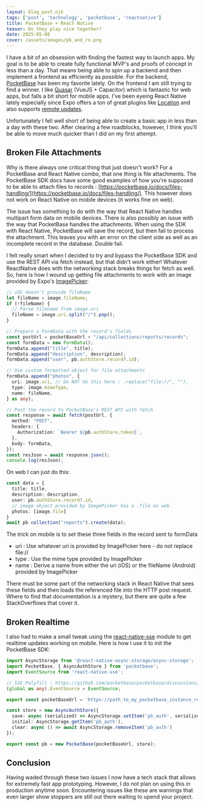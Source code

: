 ```yaml
---
layout: blog_post.njk
tags: ['post', 'technology', 'pocketbase', 'reactnative']
title: PocketBase + React Native
teaser: Do they play nice together?
date: 2025-05-08
cover: /assets/images/pb_and_rn.png
---
```


I have a bit of an obsession with finding the fastest way to launch apps. My goal is to be able to create fully functional MVP's and proofs of concept in less than a day. That means being able to spin up a backend and then implement a frontend as efficiently as possible. For the backend, [PocketBase](https://pocketbase.io/) has been my favorite lately. On the frontend I am still trying to find a winner. I like [Quasar](https://quasar.dev/) (VueJS + Capacitor) which is fantastic for web apps, but falls a bit short for mobile apps. I've been eyeing React Native lately especially since Expo offers a ton of great plugins like [Location](https://docs.expo.dev/versions/latest/sdk/location/) and also supports [remote updates](https://docs.expo.dev/versions/latest/sdk/updates/).

Unfortunately I fell well short of being able to create a basic app in less than a day with these two. After clearing a few roadblocks, however, I think you'll be able to move much quicker than I did on my first attempt.

## Broken File Attachments

Why is there always one critical thing that just doesn't work? For a PocketBase and React Native combo, that one thing is file attachments. The PocketBase SDK docs have some good examples of how you're supposed to be able to attach files to records : [https://pocketbase.io/docs/files-handling/](https://pocketbase.io/docs/files-handling/). This however does not work on React Native on mobile devices (it works fine on web).

The issue has something to do with the way that React Native handles multipart form data on mobile devices. There is also possibly an issue with the way that PocketBase handles the attachments. When using the SDK with React Native, PocketBase will save the record, but then fail to process the attachment. This leaves you with an error on the client side as well as an incomplete record in the database. Double fail.

I felt really smart when I decided to try and bypass the PocketBase SDK and use the REST API via fetch instead, but that didn't work either! Whatever ReactNative does with the networking stack breaks things for fetch as well. So, here is how I wound up getting file attachments to work with an image provided by Expo's [ImagePicker](https://docs.expo.dev/versions/latest/sdk/imagepicker/):

```TypeScript
// iOS doesn't provide fileName
let fileName = image.fileName;
if (!fileName) {
  // Parse filename from image.uri
  fileName = image.uri.split("/").pop();
}

// Prepare a FormData with the record's fields
const postUrl = pocketBaseUrl + "/api/collections/reports/records";
const formData = new FormData();
formData.append("title", title);
formData.append("description", description);
formData.append("user", pb.authStore.record?.id);

// Use custom formatted object for file attachments
formData.append("photos", {
  uri: image.uri, // Do NOT do this here : .replace("file://", ""),
  type: image.mimeType,
  name: fileName,
} as any);

// Post the record to PocketBase's REST API with fetch
const response = await fetch(postUrl, {
  method: "POST",
  headers: {
    Authorization: `Bearer ${pb.authStore.token}`,
  },
  body: formData,
});
const resJson = await response.json();
console.log(resJson);
```

On web I can just do this:

```TypeScript
const data = {
  title: title,
  description: description,
  user: pb.authStore.record?.id,
  // image object provided by ImagePicker has a .file on web
  photos: [image.file]
}
await pb.collection("reports").create(data);
```

The trick on mobile is to set these three fields in the record sent to formData
- uri : Use whatever uri is provided by ImagePicker here - do not replace file://
- type : Use the mime type provided by ImagePicker
- name : Derive a name from either the uri (iOS) or the fileName (Android) provided by ImagePicker

There must be some part of the networking stack in React Native that sees these fields and then loads the referenced file into the HTTP post request. Where to find that documentation is a mystery, but there are quite a few StackOverflows that cover it.

## Broken Realtime

I also had to make a small tweak using the [react-native-sse](https://www.npmjs.com/package/react-native-sse) module to get realtime updates working on mobile. Here is how I use it to init the PocketBase SDK:

```TypeScript
import AsyncStorage from '@react-native-async-storage/async-storage';
import PocketBase, { AsyncAuthStore } from 'pocketbase';
import EventSource from 'react-native-sse';

// SSE Polyfill : https://github.com/pocketbase/pocketbase/discussions/4893
(global as any).EventSource = EventSource;

export const pocketBaseUrl = 'https://path_to_my_pocketbase_instance_running_in_firebase_studio'

const store = new AsyncAuthStore({
  save: async (serialized) => AsyncStorage.setItem('pb_auth', serialized),
  initial: AsyncStorage.getItem('pb_auth'),
  clear: async () => await AsyncStorage.removeItem('pb_auth')
});

export const pb = new PocketBase(pocketBaseUrl, store);
```

## Conclusion

Having waded through these two issues I now have a tech stack that allows for extremely fast app prototyping. However, I do not plan on using this in production anytime soon. Encountering issues like these are warnings that even larger show stoppers are still out there waiting to upend your project.
